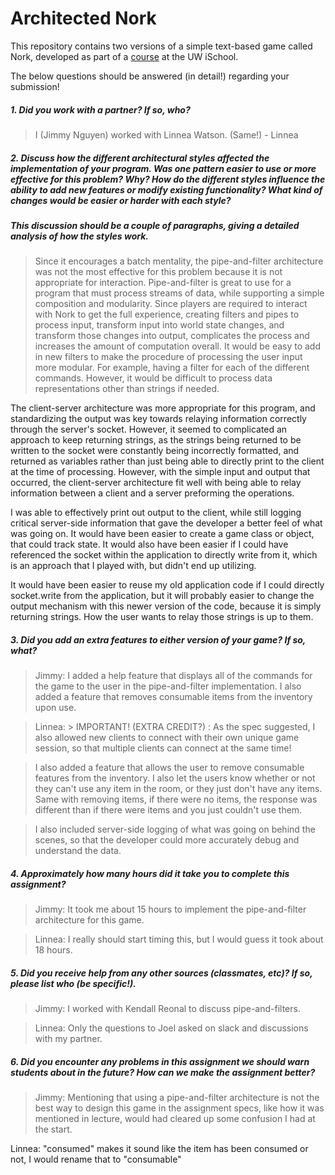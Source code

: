# Architected Nork

This repository contains two versions of a simple text-based game called Nork, developed as part of a [course](http://arch-joelross.rhcloud.com/) at the UW iSchool. 

The below questions should be answered (in detail!) regarding your submission!


##### 1. Did you work with a partner? If so, who?
> I (Jimmy Nguyen) worked with Linnea Watson.
(Same!) - Linnea


##### 2. Discuss how the different architectural styles affected the implementation of your program. Was one pattern easier to use or more effective _for this problem_? Why? How do the different styles influence the ability to add new features or modify existing functionality? What kind of changes would be easier or harder with each style?
##### This discussion should be a couple of paragraphs, giving a detailed analysis of how the styles work.
> Since it encourages a batch mentality, the pipe-and-filter architecture was not the most effective for this problem because it is not appropriate for interaction. Pipe-and-filter is great to use for a program that must process streams of data, while supporting a simple composition and modularity. Since players are required to interact with Nork to get the full experience, creating filters and pipes to process input, transform input into world state changes, and transform those changes into output, complicates the process and increases the amount of computation overall. It would be easy to add in new filters to make the procedure of processing the user input more modular. For example, having a filter for each of the different commands. However, it would be difficult to process data representations other than strings if needed. 

The client-server architecture was more appropriate for this program, and standardizing the output was key towards relaying information correctly through the server's socket. However, it seemed to complicated an approach to keep returning strings, as the strings being returned to be written to the socket were constantly being incorrectly formatted, and returned as variables rather than just being able to directly print to the client at the time of processing. However, with the simple input and output that occurred, the client-server architecture fit well with being able to relay information between a client and a server preforming the operations.

I was able to effectively print out output to the client, while still logging critical server-side information that gave the developer a better feel of what was going on. It would have been easier to create a game class or object, that could track state. It would also have been easier if I could have referenced the socket within the application to directly write from it, which is an approach that I played with, but didn't end up utilizing. 

It would have been easier to reuse my old application code if I could directly socket.write from the application, but it will probably easier to change the output mechanism with this newer version of the code, because it is simply returning strings. How the user wants to relay those strings is up to them. 


##### 3. Did you add an extra features to either version of your game? If so, what?
> Jimmy: I added a help feature that displays all of the commands for the game to the user in the pipe-and-filter implementation. I also added a feature that removes consumable items from the inventory upon use. 

> Linnea: > IMPORTANT! (EXTRA CREDIT?) : As the spec suggested, I also allowed new clients to connect with their own unique game session, so that multiple clients can connect at the same time!

> I also added a feature that allows the user to remove consumable features from the inventory. I also let the users know whether or not they can't use any item in the room, or they just don't have any items. Same with removing items, if there were no items, the response was different than if there were items and you just couldn't use them. 

> I also included server-side logging of what was going on behind the scenes, so that the developer could more accurately debug and understand the data.





##### 4. Approximately how many hours did it take you to complete this assignment? #####
> Jimmy: It took me about 15 hours to implement the pipe-and-filter architecture for this game.

> Linnea: I really should start timing this, but I would guess it took about 18 hours.



##### 5. Did you receive help from any other sources (classmates, etc)? If so, please list who (be specific!). #####
> Jimmy: I worked with Kendall Reonal to discuss pipe-and-filters. 

> Linnea: Only the questions to Joel asked on slack and discussions with my partner.



##### 6. Did you encounter any problems in this assignment we should warn students about in the future? How can we make the assignment better? #####
> Jimmy: Mentioning that using a pipe-and-filter architecture is not the best way to design this game in the assignment specs, like how it was mentioned in lecture, would had cleared up some confusion I had at the start.

Linnea: "consumed" makes it sound like the item has been consumed or not, I would rename that to "consumable"
